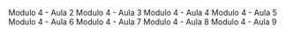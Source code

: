 Modulo 4 - Aula 2
Modulo 4 - Aula 3
Modulo 4 - Aula 4
Modulo 4 - Aula 5
Modulo 4 - Aula 6
Modulo 4 - Aula 7
Modulo 4 - Aula 8
Modulo 4 - Aula 9
